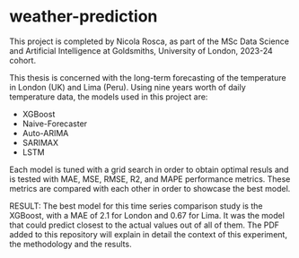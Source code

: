 # weather-prediction

This project is completed by Nicola Rosca, as part of the MSc Data Science and Artificial Intelligence at Goldsmiths, University of London, 2023-24 cohort. 

This thesis is concerned with the long-term forecasting of the temperature in London (UK) and Lima (Peru). Using nine years worth of daily temperature data, the models used in this project are: 
- XGBoost
- Naive-Forecaster
- Auto-ARIMA
- SARIMAX
- LSTM

Each model is tuned with a grid search in order to obtain optimal resuls and is tested with MAE, MSE, RMSE, R2, and MAPE performance metrics. These metrics are compared with each other in order to showcase the best model. 

RESULT: The best model for this time series comparison study is the XGBoost, with a MAE of 2.1 for London and 0.67 for Lima. It was the model that could predict closest to the actual values out of all of them. The PDF added to this repository will explain in detail the context of this experiment, the methodology and the results. 
